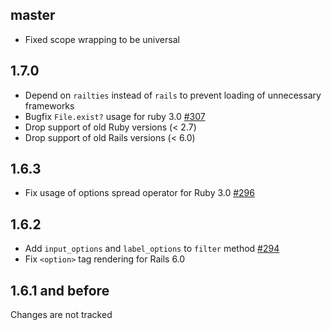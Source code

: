## master

* Fixed scope wrapping to be universal

## 1.7.0

* Depend on `railties` instead of `rails` to prevent loading of unnecessary frameworks
* Bugfix `File.exist?` usage for ruby 3.0 [#307](https://github.com/bogdan/datagrid/issues/307)
* Drop support of old Ruby versions (< 2.7)
* Drop support of old Rails versions (< 6.0)

## 1.6.3

* Fix usage of options spread operator for Ruby 3.0 [#296](https://github.com/bogdan/datagrid/issues/296)

## 1.6.2

* Add `input_options` and `label_options` to `filter` method [#294](https://github.com/bogdan/datagrid/issues/294)
* Fix `<option>` tag rendering for Rails 6.0

## 1.6.1 and before

Changes are not tracked
